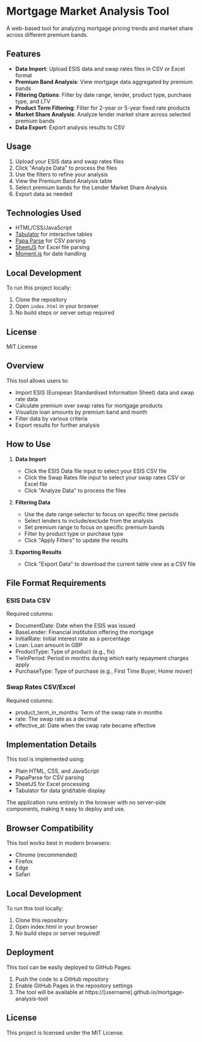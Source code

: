 # Mortgage Market Analysis Tool

A web-based tool for analyzing mortgage pricing trends and market share across different premium bands.

## Features

- **Data Import**: Upload ESIS data and swap rates files in CSV or Excel format
- **Premium Band Analysis**: View mortgage data aggregated by premium bands
- **Filtering Options**: Filter by date range, lender, product type, purchase type, and LTV
- **Product Term Filtering**: Filter for 2-year or 5-year fixed rate products
- **Market Share Analysis**: Analyze lender market share across selected premium bands
- **Data Export**: Export analysis results to CSV

## Usage

1. Upload your ESIS data and swap rates files
2. Click "Analyze Data" to process the files
3. Use the filters to refine your analysis
4. View the Premium Band Analysis table
5. Select premium bands for the Lender Market Share Analysis
6. Export data as needed

## Technologies Used

- HTML/CSS/JavaScript
- [Tabulator](https://tabulator.info/) for interactive tables
- [Papa Parse](https://www.papaparse.com/) for CSV parsing
- [SheetJS](https://sheetjs.com/) for Excel file parsing
- [Moment.js](https://momentjs.com/) for date handling

## Local Development

To run this project locally:

1. Clone the repository
2. Open `index.html` in your browser
3. No build steps or server setup required

## License

MIT License

## Overview

This tool allows users to:
- Import ESIS (European Standardised Information Sheet) data and swap rate data
- Calculate premium over swap rates for mortgage products
- Visualize loan amounts by premium band and month
- Filter data by various criteria
- Export results for further analysis

## How to Use

1. **Data Import**
   - Click the ESIS Data file input to select your ESIS CSV file
   - Click the Swap Rates file input to select your swap rates CSV or Excel file
   - Click "Analyze Data" to process the files

2. **Filtering Data**
   - Use the date range selector to focus on specific time periods
   - Select lenders to include/exclude from the analysis
   - Set premium range to focus on specific premium bands
   - Filter by product type or purchase type
   - Click "Apply Filters" to update the results

3. **Exporting Results**
   - Click "Export Data" to download the current table view as a CSV file

## File Format Requirements

### ESIS Data CSV
Required columns:
- DocumentDate: Date when the ESIS was issued
- BaseLender: Financial institution offering the mortgage
- InitialRate: Initial interest rate as a percentage
- Loan: Loan amount in GBP
- ProductType: Type of product (e.g., fix)
- TieInPeriod: Period in months during which early repayment charges apply
- PurchaseType: Type of purchase (e.g., First Time Buyer, Home mover)

### Swap Rates CSV/Excel
Required columns:
- product_term_in_months: Term of the swap rate in months
- rate: The swap rate as a decimal
- effective_at: Date when the swap rate became effective

## Implementation Details

This tool is implemented using:
- Plain HTML, CSS, and JavaScript
- PapaParse for CSV parsing
- SheetJS for Excel processing
- Tabulator for data grid/table display

The application runs entirely in the browser with no server-side components, making it easy to deploy and use.

## Browser Compatibility

This tool works best in modern browsers:
- Chrome (recommended)
- Firefox
- Edge
- Safari

## Local Development

To run this tool locally:
1. Clone this repository
2. Open index.html in your browser
3. No build steps or server required!

## Deployment

This tool can be easily deployed to GitHub Pages:
1. Push the code to a GitHub repository
2. Enable GitHub Pages in the repository settings
3. The tool will be available at https://[username].github.io/mortgage-analysis-tool

## License

This project is licensed under the MIT License.
